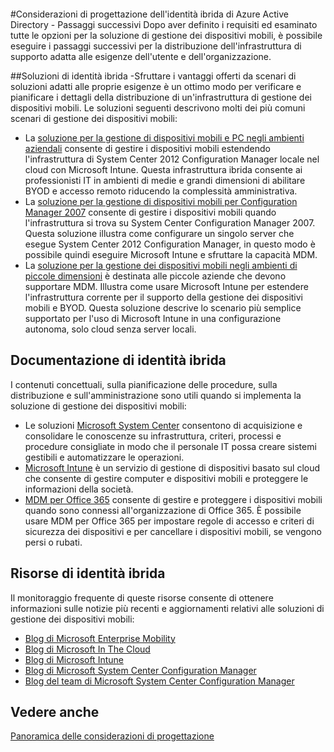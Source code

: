 <properties
	pageTitle="Considerazioni di progettazione dell'identità ibrida di Azure Active Directory - Passaggi successivi | Microsoft Azure"
	description="Riepilogo e passaggi successivi dopo la lettura della guida sulla progettazione dell'identità ibrida"
	documentationCenter=""
	services="active-directory"
	authors="billmath"
	manager="femila"
	editor=""/>  

<tags
	ms.service="active-directory"
	ms.devlang="na"
	ms.topic="article"
    ms.tgt_pltfrm="na"
    ms.workload="identity" 
	ms.date="08/08/2016"
	ms.author="billmath"/>  

#Considerazioni di progettazione dell'identità ibrida di Azure Active Directory - Passaggi successivi
Dopo aver definito i requisiti ed esaminato tutte le opzioni per la soluzione di gestione dei dispositivi mobili, è possibile eseguire i passaggi successivi per la distribuzione dell'infrastruttura di supporto adatta alle esigenze dell'utente e dell'organizzazione.

##Soluzioni di identità ibrida
-Sfruttare i vantaggi offerti da scenari di soluzioni adatti alle proprie esigenze è un ottimo modo per verificare e pianificare i dettagli della distribuzione di un'infrastruttura di gestione dei dispositivi mobili. Le soluzioni seguenti descrivono molti dei più comuni scenari di gestione dei dispositivi mobili:

- La [soluzione per la gestione di dispositivi mobili e PC negli ambienti aziendali](https://technet.microsoft.com/library/dn582037.aspx) consente di gestire i dispositivi mobili estendendo l'infrastruttura di System Center 2012 Configuration Manager locale nel cloud con Microsoft Intune. Questa infrastruttura ibrida consente ai professionisti IT in ambienti di medie e grandi dimensioni di abilitare BYOD e accesso remoto riducendo la complessità amministrativa.
- La [soluzione per la gestione di dispositivi mobili per Configuration Manager 2007](https://technet.microsoft.com/library/dn508400.aspx) consente di gestire i dispositivi mobili quando l'infrastruttura si trova su System Center Configuration Manager 2007. Questa soluzione illustra come configurare un singolo server che esegue System Center 2012 Configuration Manager, in questo modo è possibile quindi eseguire Microsoft Intune e sfruttare la capacità MDM.
- La [soluzione per la gestione dei dispositivi mobili negli ambienti di piccole dimensioni](https://technet.microsoft.com/library/dn715906.aspx) è destinata alle piccole aziende che devono supportare MDM. Illustra come usare Microsoft Intune per estendere l'infrastruttura corrente per il supporto della gestione dei dispositivi mobili e BYOD. Questa soluzione descrive lo scenario più semplice supportato per l'uso di Microsoft Intune in una configurazione autonoma, solo cloud senza server locali.

## Documentazione di identità ibrida
I contenuti concettuali, sulla pianificazione delle procedure, sulla distribuzione e sull'amministrazione sono utili quando si implementa la soluzione di gestione dei dispositivi mobili:

- Le soluzioni [Microsoft System Center](https://technet.microsoft.com/library/cc507089.aspx) consentono di acquisizione e consolidare le conoscenze su infrastruttura, criteri, processi e procedure consigliate in modo che il personale IT possa creare sistemi gestibili e automatizzare le operazioni.
- [Microsoft Intune](https://technet.microsoft.com/library/jj676587.aspx) è un servizio di gestione di dispositivi basato sul cloud che consente di gestire computer e dispositivi mobili e proteggere le informazioni della società.
- [MDM per Office 365](https://technet.microsoft.com/library/ms.o365.cc.devicepolicy.aspx) consente di gestire e proteggere i dispositivi mobili quando sono connessi all'organizzazione di Office 365. È possibile usare MDM per Office 365 per impostare regole di accesso e criteri di sicurezza dei dispositivi e per cancellare i dispositivi mobili, se vengono persi o rubati.

## Risorse di identità ibrida
Il monitoraggio frequente di queste risorse consente di ottenere informazioni sulle notizie più recenti e aggiornamenti relativi alle soluzioni di gestione dei dispositivi mobili:

- [Blog di Microsoft Enterprise Mobility](http://blogs.technet.com/b/enterprisemobility/)
- [Blog di Microsoft In The Cloud](http://blogs.technet.com/b/in_the_cloud/)
- [Blog di Microsoft Intune](http://blogs.technet.com/b/microsoftintune/)
- [Blog di Microsoft System Center Configuration Manager](http://blogs.technet.com/b/configurationmgr/)
- [Blog del team di Microsoft System Center Configuration Manager](http://blogs.technet.com/b/configmgrteam/)

## Vedere anche
[Panoramica delle considerazioni di progettazione](active-directory-hybrid-identity-design-considerations-overview.md)

<!---HONumber=AcomDC_0810_2016-->